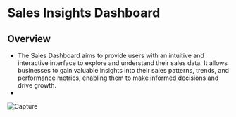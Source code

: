 # Sales Insights Dashboard

## Overview
- The Sales Dashboard aims to provide users with an intuitive and interactive interface to explore and understand their sales data. It allows businesses to gain valuable insights into their sales patterns, trends, and performance metrics, enabling them to make informed decisions and drive growth.
- 
![Capture](https://github.com/HameedFaizalK/Power-BI-for-Data-Analytics/assets/161970914/cba0868c-8cab-4f71-b9c2-0222563f9600)
